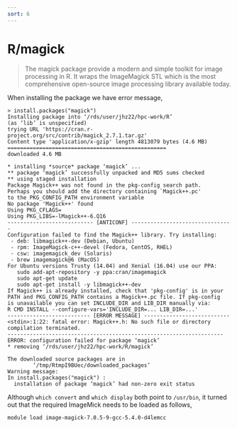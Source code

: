 ```yaml
---
sort: 6
---
```


# R/magick

> The magick package provide a modern and simple toolkit for image processing in R. It wraps the ImageMagick STL which is the most comprehensive open-source image processing library available today.

When installing the package we have error message,

```
> install.packages("magick")
Installing package into ‘/rds/user/jhz22/hpc-work/R’
(as ‘lib’ is unspecified)
trying URL 'https://cran.r-project.org/src/contrib/magick_2.7.1.tar.gz'
Content type 'application/x-gzip' length 4813079 bytes (4.6 MB)
==================================================
downloaded 4.6 MB

* installing *source* package ‘magick’ ...
** package ‘magick’ successfully unpacked and MD5 sums checked
** using staged installation
Package Magick++ was not found in the pkg-config search path.
Perhaps you should add the directory containing `Magick++.pc'
to the PKG_CONFIG_PATH environment variable
No package 'Magick++' found
Using PKG_CFLAGS=
Using PKG_LIBS=-lMagick++-6.Q16
--------------------------- [ANTICONF] --------------------------------
Configuration failed to find the Magick++ library. Try installing:
 - deb: libmagick++-dev (Debian, Ubuntu)
 - rpm: ImageMagick-c++-devel (Fedora, CentOS, RHEL)
 - csw: imagemagick_dev (Solaris)
 - brew imagemagick@6 (MacOS)
For Ubuntu versions Trusty (14.04) and Xenial (16.04) use our PPA:
   sudo add-apt-repository -y ppa:cran/imagemagick
   sudo apt-get update
   sudo apt-get install -y libmagick++-dev
If Magick++ is already installed, check that 'pkg-config' is in your
PATH and PKG_CONFIG_PATH contains a Magick++.pc file. If pkg-config
is unavailable you can set INCLUDE_DIR and LIB_DIR manually via:
R CMD INSTALL --configure-vars='INCLUDE_DIR=... LIB_DIR=...'
-------------------------- [ERROR MESSAGE] ---------------------------
<stdin>:1:22: fatal error: Magick++.h: No such file or directory
compilation terminated.
--------------------------------------------------------------------
ERROR: configuration failed for package ‘magick’
* removing ‘/rds/user/jhz22/hpc-work/R/magick’

The downloaded source packages are in
        ‘/tmp/RtmpI9BUec/downloaded_packages’
Warning message:
In install.packages("magick") :
  installation of package ‘magick’ had non-zero exit status
```

Although `which convert` and `which display` both point to `/usr/bin`,
it turned out that the required ImageMick needs to be loaded as follows,

```bash
module load image-magick-7.0.5-9-gcc-5.4.0-d4lemcc
```
